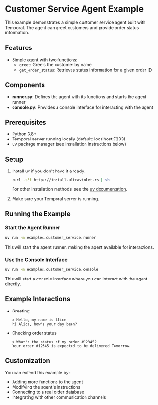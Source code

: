 # Customer Service Agent Example

This example demonstrates a simple customer service agent built with Temporal. The agent can greet customers and provide order status information.

## Features

- Simple agent with two functions:
  - `greet`: Greets the customer by name
  - `get_order_status`: Retrieves status information for a given order ID

## Components

- **runner.py**: Defines the agent with its functions and starts the agent runner
- **console.py**: Provides a console interface for interacting with the agent

## Prerequisites

- Python 3.8+
- Temporal server running locally (default: localhost:7233)
- uv package manager (see installation instructions below)

## Setup

1. Install uv if you don't have it already:
   ```bash
   curl -sSf https://install.ultraviolet.rs | sh
   ```
   
   For other installation methods, see the [uv documentation](https://github.com/astral-sh/uv).

2. Make sure your Temporal server is running.

## Running the Example

### Start the Agent Runner

```bash
uv run -m examples.customer_service.runner
```

This will start the agent runner, making the agent available for interactions.

### Use the Console Interface

```bash
uv run -m examples.customer_service.console
```

This will start a console interface where you can interact with the agent directly.

## Example Interactions

- Greeting:
  ```
  > Hello, my name is Alice
  hi Alice, how's your day been?
  ```

- Checking order status:
  ```
  > What's the status of my order #12345?
  Your order #12345 is expected to be delivered Tomorrow.
  ```

## Customization

You can extend this example by:
- Adding more functions to the agent
- Modifying the agent's instructions
- Connecting to a real order database
- Integrating with other communication channels